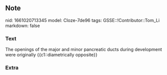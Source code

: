 ## Note
nid: 1661020713345
model: Cloze-7de96
tags: GSSE::!Contributor::Tom_Li
markdown: false

### Text
The openings of the major and minor pancreatic ducts during development were originally {{c1::diametrically opposite}}

### Extra


